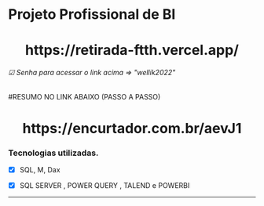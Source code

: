 # Projeto Profissional de BI
<h1 align="center">
https://retirada-ftth.vercel.app/
<h6> ☑ Senha para acessar o link acima => "wellik2022"</h6>
</h1>
#RESUMO NO LINK ABAIXO (PASSO A PASSO)
<h1 align="center">
https://encurtador.com.br/aevJ1

</h1>

### Tecnologias utilizadas.
- [x] SQL, M, Dax
- [x] SQL SERVER , POWER QUERY , TALEND e POWERBI



<div align="center">
  
</div>
<hr />